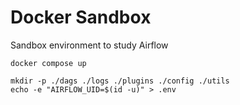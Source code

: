 # Docker Sandbox

Sandbox environment to study Airflow

```
docker compose up
```

```
mkdir -p ./dags ./logs ./plugins ./config ./utils
echo -e "AIRFLOW_UID=$(id -u)" > .env
```